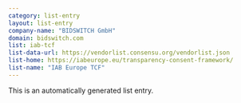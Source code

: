 ```yaml
---
category: list-entry
layout: list-entry
company-name: "BIDSWITCH GmbH"
domain: bidswitch.com
list: iab-tcf
list-data-url: https://vendorlist.consensu.org/vendorlist.json
list-home: https://iabeurope.eu/transparency-consent-framework/
list-name: "IAB Europe TCF"
---
```


This is an automatically generated list entry.
